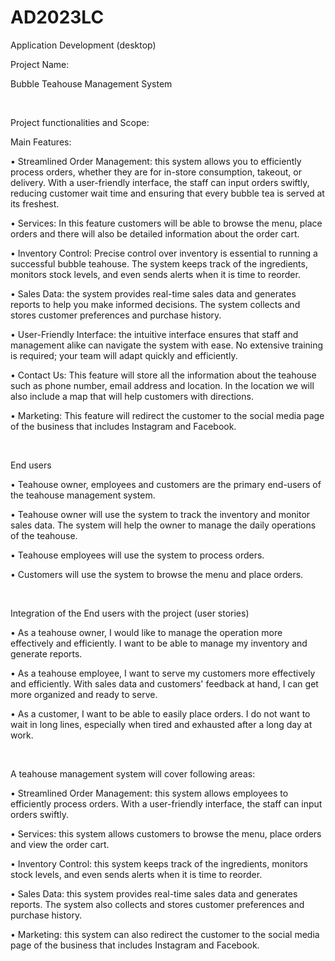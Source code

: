# AD2023LC
 Application Development (desktop)

 <p>Project Name:</p>
 <p>Bubble Teahouse Management System</p>
 <br>
 <p>Project functionalities and Scope:</p>
 <p>Main Features:</p>
 <p>
 • Streamlined Order Management: this system allows you to efficiently process orders, whether they are for in-store consumption, takeout, or delivery. With a user-friendly interface, the staff can input orders swiftly, reducing customer wait time and ensuring that every bubble tea is served at its freshest.</p>
 <p>
•	Services: In this feature customers will be able to browse the menu, place orders and there will also be detailed information about the order cart.
</p>
<p>
•	Inventory Control: Precise control over inventory is essential to running a successful bubble teahouse. The system keeps track of the ingredients, monitors stock levels, and even sends alerts when it is time to reorder.
</p>
<p>
•	Sales Data: the system provides real-time sales data and generates reports to help you make informed decisions. The system collects and stores customer preferences and purchase history. 
</p>
<p>
•	User-Friendly Interface: the intuitive interface ensures that staff and management alike can navigate the system with ease. No extensive training is required; your team will adapt quickly and efficiently.
</p>
<p>
•	Contact Us: This feature will store all the information about the teahouse such as phone number, email address and location. In the location we will also include a map that will help customers with directions.
</p>
<p>
•	Marketing: This feature will redirect the customer to the social media page of the business that includes Instagram and Facebook.
</p>
<br>
<p>End users</p>
<p>
•	Teahouse owner, employees and customers are the primary end-users of the teahouse management system.
</p>
<p>
•	Teahouse owner will use the system to track the inventory and monitor sales data. The system will help the owner to manage the daily operations of the teahouse.
</p>
<p>
•	Teahouse employees will use the system to process orders.
</p>
<p>
•	Customers will use the system to browse the menu and place orders.
</p>
<br>
<p>Integration of the End users with the project (user stories)</p>
<p>
•	As a teahouse owner, I would like to manage the operation more effectively and efficiently. I want to be able to manage my inventory and generate reports.
</p>
<p>
•	As a teahouse employee, I want to serve my customers more effectively and efficiently. With sales data and customers' feedback at hand, I can get more organized and ready to serve.
</p>
<p>
•	As a customer, I want to be able to easily place orders. I do not want to wait in long lines, especially when tired and exhausted after a long day at work.
</p>
<br>
<p>A teahouse management system will cover following areas:</p>
<p>
•	Streamlined Order Management: this system allows employees to efficiently process orders. With a user-friendly interface, the staff can input orders swiftly.
</p>
<p>
•	Services: this system allows customers to browse the menu, place orders and view the order cart.
</p>
<p>
•	Inventory Control: this system keeps track of the ingredients, monitors stock levels, and even sends alerts when it is time to reorder.
</p>
<p>
•	Sales Data: this system provides real-time sales data and generates reports. The system also collects and stores customer preferences and purchase history.
</p>
<p>
•	Marketing: this system can also redirect the customer to the social media page of the business that includes Instagram and Facebook.
</p>
